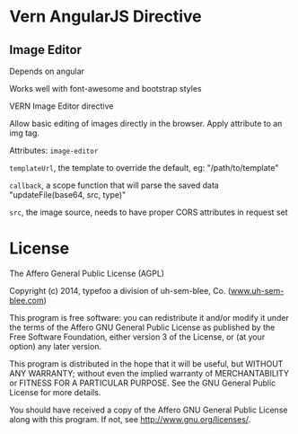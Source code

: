 # Vern AngularJS Directive
## Image Editor

Depends on angular

Works well with font-awesome and bootstrap styles

VERN Image Editor directive

Allow basic editing of images directly in the browser. Apply attribute to an img tag. 

Attributes:
`image-editor`

`templateUrl`, the template to override the default, eg: "/path/to/template"

`callback`, a scope function that will parse the saved data "updateFile(base64, src, type)"

`src`, the image source, needs to have proper CORS attributes in request set

# License

The Affero General Public License (AGPL)

Copyright (c) 2014, typefoo a division of uh-sem-blee, Co. (www.uh-sem-blee.com)

This program is free software: you can redistribute it and/or modify it under the terms of the Affero GNU General Public License as published by the Free Software Foundation, either version 3 of the License, or (at your option) any later version.

This program is distributed in the hope that it will be useful, but WITHOUT ANY WARRANTY; without even the implied warranty of MERCHANTABILITY or FITNESS FOR A PARTICULAR PURPOSE.  See the GNU General Public License for more details.

You should have received a copy of the Affero GNU General Public License along with this program. If not, see <http://www.gnu.org/licenses/>.